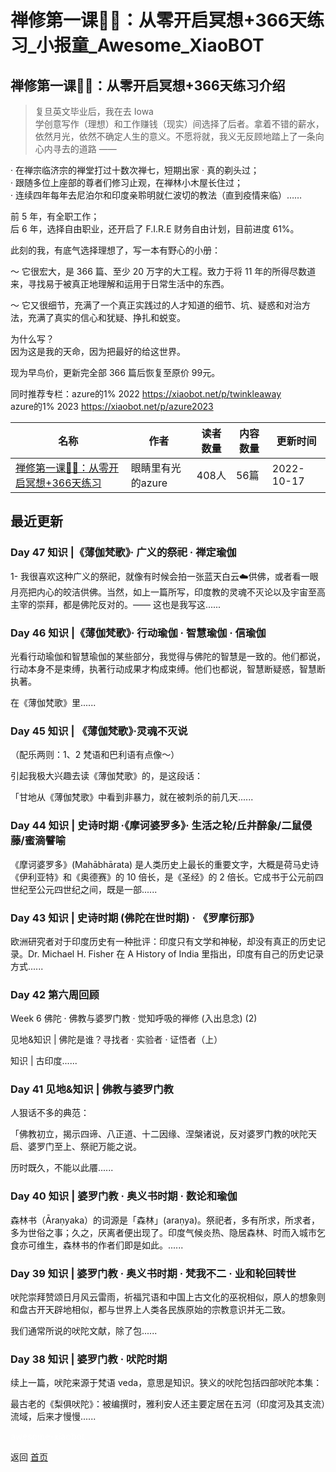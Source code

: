 # 禅修第一课🧘‍♀️：从零开启冥想+366天练习_小报童_Awesome_XiaoBOT

## 禅修第一课🧘‍♀️：从零开启冥想+366天练习介绍
> 复旦英文毕业后，我在去 Iowa  
学创意写作（理想）和工作赚钱（现实）间选择了后者。拿着不错的薪水，依然月光，依然不确定人生的意义。不愿将就，我义无反顾地踏上了一条向心内寻去的道路 ——    
    
· 在禅宗临济宗的禅堂打过十数次禅七，短期出家 · 真的剃头过；    
· 跟随多位上座部的尊者们修习止观，在禅林小木屋长住过；    
· 连续四年每年去尼泊尔和印度亲聆明就仁波切的教法（直到疫情来临）……    
    
前 5 年，有全职工作；    
后 6 年，选择自由职业，还开启了 F.I.R.E 财务自由计划，目前进度 61%。    
    
此刻的我，有底气选择理想了，写一本有野心的小册：    
    
～ 它很宏大，是 366 篇、至少 20 万字的大工程。致力于将 11 年的所得尽数道来，寻找易于被真正地理解和运用于日常生活中的东西。    
    
～ 它又很细节，充满了一个真正实践过的人才知道的细节、坑、疑惑和对治方法，充满了真实的信心和犹疑、挣扎和蜕变。    
    
为什么写？    
因为这是我的天命，因为把最好的给这世界。    
    
现为早鸟价，更新完全部 366 篇后恢复至原价 99元。    
    
同时推荐专栏：azure的1% 2022 https://xiaobot.net/p/twinkleaway    
azure的1% 2023 https://xiaobot.net/p/azure2023  
  


|名称|作者|读者数量|内容数量|更新时间|
|---|---|---|---|---|
|[禅修第一课🧘‍♀️：从零开启冥想+366天练习](https://xiaobot.net/p/Meditation101?refer=9c3f1c95-a052-465a-9902-f6d75080262a)|眼睛里有光的azure|408人|56篇|2022-10-17|

## 最近更新
### Day 47 知识 |《薄伽梵歌》· 广义的祭祀 · 禅定瑜伽

1-
我很喜欢这种广义的祭祀，就像有时候会拍一张蓝天白云☁️供佛，或者看一眼月亮把内心的皎洁供佛。当然，如上一篇所写，印度教的灵魂不灭论以及宇宙至高主宰的崇拜，都是佛陀反对的。——
这也是我写这......

### Day 46 知识 |《薄伽梵歌》· 行动瑜伽 · 智慧瑜伽 · 信瑜伽

光看行动瑜伽和智慧瑜伽的某些部分，我觉得与佛陀的智慧是一致的。他们都说，行动本身不是束缚，执著行动成果才构成束缚。他们也都说，智慧断疑惑，智慧断执著。

在《薄伽梵歌》里......

### Day 45 知识 | 《薄伽梵歌》·灵魂不灭说

（配乐两则：1、2 梵语和巴利语有点像～）

引起我极大兴趣去读《薄伽梵歌》的，是这段话：

「甘地从《薄伽梵歌》中看到非暴力，就在被刺杀的前几天......

### Day 44 知识 | 史诗时期 ·《摩诃婆罗多》· 生活之轮/丘井醉象/二鼠侵藤/蜜滴譬喻

《摩诃婆罗多》(Mahābhārata) 是人类历史上最长的重要文字，大概是荷马史诗《伊利亚特》和《奥德赛》的 10 倍长，是《圣经》的 2
倍长。它成书于公元前四世纪至公元四世纪之间，既是一部......

### Day 43 知识 | 史诗时期 (佛陀在世时期) · 《罗摩衍那》

欧洲研究者对于印度历史有一种批评：印度只有文学和神秘，却没有真正的历史记录。Dr. Michael H. Fisher 在 A History of
India 里指出，印度有自己的历史记录方式......

### Day 42 第六周回顾

Week 6 佛陀 · 佛教与婆罗门教 · 觉知呼吸的禅修 (入出息念) (2)

见地&知识 | 佛陀是谁？寻找者 · 实验者 · 证悟者（上）

知识 | 古印度......

### Day 41 见地&知识 | 佛教与婆罗门教

人狠话不多的典范：

「佛教初立，揭示四谛、八正道、十二因缘、涅槃诸说，反对婆罗门教的吠陀天启、婆罗门至上、祭祀万能之说。

历时既久，不能以此餍......

### Day 40 知识 | 婆罗门教 · 奥义书时期 · 数论和瑜伽

森林书（Āraṇyaka）的词源是「森林」(araṇya)。祭祀者，多有所求，所求者，多为世俗之事；久之，厌离者便出现了。印度气候炎热、隐居森林、时而入城市乞食亦可维生，森林书的作者们即是如此。......

### Day 39 知识 | 婆罗门教 · 奥义书时期 · 梵我不二 · 业和轮回转世

吠陀崇拜赞颂日月风云雷雨，祈福咒语和中国上古文化的巫祝相似，原人的想象则和盘古开天辟地相似，都与世界上人类各民族原始的宗教意识并无二致。

我们通常所说的吠陀文献，除了包......

### Day 38 知识 | 婆罗门教 · 吠陀时期

续上一篇，吠陀来源于梵语 veda，意思是知识。狭义的吠陀包括四部吠陀本集：

最古老的《梨俱吠陀》：被编撰时，雅利安人还主要定居在五河（印度河及其支流）流域，后来才慢慢......


<a href="https://github.com/Reno9527/awesome-xiaobot" style="color: white; text-decoration: none;">awesome-xiaobot</a>

返回 [首页](../README.md)
